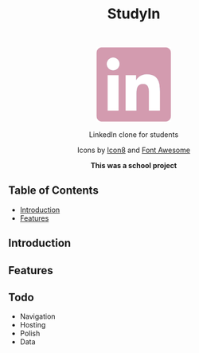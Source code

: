 <h1 align="center"> StudyIn </h1> <br>
<p align="center">
    <img alt="GitPoint" title="GitPoint" src="src/images/logo-light.png" width="150">
</p>

<p align="center">
  LinkedIn clone for students
</p>
<p align="center">
  Icons by <a href="https://icons8.com">Icon8</a> and <a href="https://fontawesome.com/">Font Awesome</a>
</p>
<p align="center">
  <strong>This was a school project</strong>
</p>

## Table of Contents

- [Introduction](#introduction)
- [Features](#features)


## Introduction



## Features

## Todo
 * Navigation
 * Hosting
 * Polish
 * Data